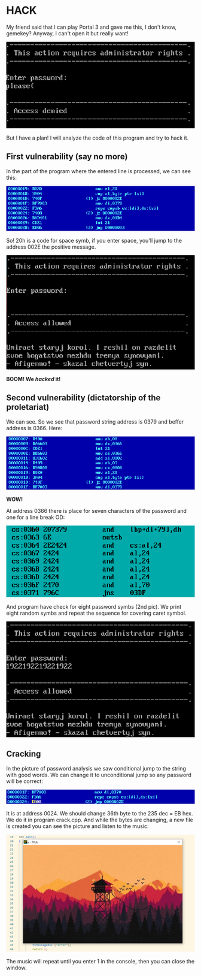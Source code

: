# HACK

My friend said that I can play Portal 3 and gave me this, I don't know, gemekey? Anyway, I can't open it but really want!

![badend](https://github.com/gnnpdr/hack/raw/main/images/badend.png)

But I have a plan! I will analyze the code of this program and try to hack it.

## First vulnerability (say no more)

In the part of the program where the entered line is processed, we can see this:

![space code](https://github.com/gnnpdr/hack/raw/main/images/space.png)

So! 20h is a code for space symb, if you enter space, you'll jump to the address 002E the positive message. 

![first](https://github.com/gnnpdr/hack/raw/main/images/first.png)

**BOOM! We _hacked_ it!**

## Second vulnerability (dictatorship of the proletariat)

We can see. So we see that password string address is 0379 and beffer address is 0366. Here:

![address](https://github.com/gnnpdr/hack/raw/main/images/addresses.png)

**WOW!**  

At address 0366 there is place for seven characters of the password and one for a line break OD:

![buffer](https://github.com/gnnpdr/hack/raw/main/images/buffer.png)

And program have check for eight password symbs (2nd pic). We print eight random symbs and repeat the sequence for covering caret symbol. 

![second](https://github.com/gnnpdr/hack/raw/main/images/second.png)

## Cracking

In the picture of password analysis we saw conditional jump to the string with good words. We can change it to unconditional jump so any password will be correct:

![change](https://github.com/gnnpdr/hack/raw/main/images/change.png)

It is at address 0024. We should change 36th byte to the 235 dec = EB hex. We do it in program crack.cpp. 
And while the bytes are changing, a new file is created you can see the picture and listen to the music:

![picture](https://github.com/gnnpdr/hack/raw/main/images/picture.png)


The music will repeat until you enter 1 in the console, then you can close the window.
